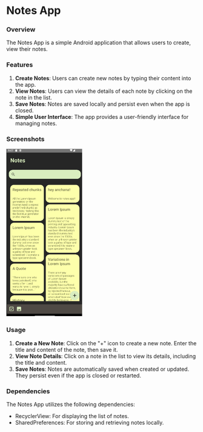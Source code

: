 # Notes App

### Overview

The Notes App is a simple Android application that allows users to create, view their notes.

### Features

1. **Create Notes**: Users can create new notes by typing their content into the app.
2. **View Notes**: Users can view the details of each note by clicking on the note in the list.
3. **Save Notes**: Notes are saved locally and persist even when the app is closed.
4. **Simple User Interface**: The app provides a user-friendly interface for managing notes.

### Screenshots
<img src="app/src/main/res/drawable/screenshot01.PNG" width="200" />

### Usage

1. **Create a New Note**: Click on the "+" icon to create a new note. Enter the title and content of the note, then save it.
2. **View Note Details**: Click on a note in the list to view its details, including the title and content.
3. **Save Notes**: Notes are automatically saved when created or updated. They persist even if the app is closed or restarted.

### Dependencies

The Notes App utilizes the following dependencies:

- RecyclerView: For displaying the list of notes.
- SharedPreferences: For storing and retrieving notes locally.

